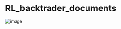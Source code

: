 # RL_backtrader_documents

![image](https://github.com/zym604/RL_backtrader_documents/blob/master/test.gif)

